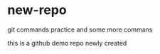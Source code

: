 # new-repo
git commands practice 
and some more commans 

this is a github demo repo newly created 
